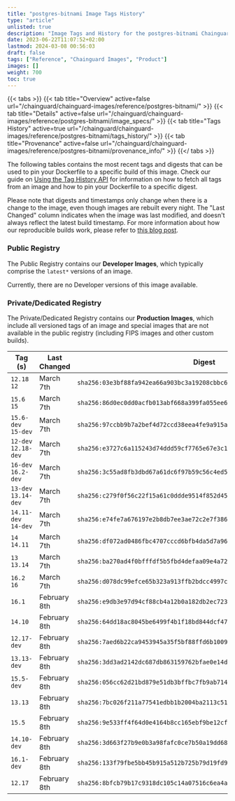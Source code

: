 ```yaml
---
title: "postgres-bitnami Image Tags History"
type: "article"
unlisted: true
description: "Image Tags and History for the postgres-bitnami Chainguard Image"
date: 2023-06-22T11:07:52+02:00
lastmod: 2024-03-08 00:56:03
draft: false
tags: ["Reference", "Chainguard Images", "Product"]
images: []
weight: 700
toc: true
---
```


{{< tabs >}}
{{< tab title="Overview" active=false url="/chainguard/chainguard-images/reference/postgres-bitnami/" >}}
{{< tab title="Details" active=false url="/chainguard/chainguard-images/reference/postgres-bitnami/image_specs/" >}}
{{< tab title="Tags History" active=true url="/chainguard/chainguard-images/reference/postgres-bitnami/tags_history/" >}}
{{< tab title="Provenance" active=false url="/chainguard/chainguard-images/reference/postgres-bitnami/provenance_info/" >}}
{{</ tabs >}}

The following tables contains the most recent tags and digests that can be used to pin your Dockerfile to a specific build of this image. Check our guide on [Using the Tag History API](/chainguard/chainguard-images/using-the-tag-history-api/) for information on how to fetch all tags from an image and how to pin your Dockerfile to a specific digest.

Please note that digests and timestamps only change when there is a change to the image, even though images are rebuilt every night. The "Last Changed" column indicates when the image was last modified, and doesn't always reflect the latest build timestamp. For more information about how our reproducible builds work, please refer to [this blog post](https://www.chainguard.dev/unchained/reproducing-chainguards-reproducible-image-builds).

### Public Registry
The Public Registry contains our **Developer Images**, which typically comprise the `latest*` versions of an image.

Currently, there are no Developer versions of this image available.

### Private/Dedicated Registry
The Private/Dedicated Registry contains our **Production Images**, which include all versioned tags of an image and special images that are not available in the public registry (including FIPS images and other custom builds).

| Tag (s)               | Last Changed | Digest                                                                    |
|-----------------------|--------------|---------------------------------------------------------------------------|
|  `12.18` `12`         | March 7th    | `sha256:03e3bf88fa942ea66a903bc3a19208cbbc655e8ec0197c7302886f8ab9d9fad7` |
|  `15.6` `15`          | March 7th    | `sha256:86d0ec0dd0acfb013abf668a399fa055ee64eed4651fe9e339a637b65601394d` |
|  `15.6-dev` `15-dev`  | March 7th    | `sha256:97ccbb9b7a2bef4d72ccd38eea4fe9a915a112e8c8582bd5c8bfd3dc7e2b4cd6` |
|  `12-dev` `12.18-dev` | March 7th    | `sha256:e3727c6a115243d74ddd59cf7765e67e3c18da3b6d8efb1ce45499edd5b82646` |
|  `16-dev` `16.2-dev`  | March 7th    | `sha256:3c55ad8fb3dbd67a61dc6f97b59c56c4ed5a6f8184858189022459699c1354a1` |
|  `13-dev` `13.14-dev` | March 7th    | `sha256:c279f0f56c22f15a61c0ddde9514f852d454b8d4cdf14cd8b2b1cf690ee9a395` |
|  `14.11-dev` `14-dev` | March 7th    | `sha256:e74fe7a676197e2b8db7ee3ae72c2e7f386a5140e6ef638fd7ef654bbeab8810` |
|  `14` `14.11`         | March 7th    | `sha256:df072ad0486fbc4707cccd6bfb4da5d7a96412ba6fd49924e3c39156d9b52880` |
|  `13` `13.14`         | March 7th    | `sha256:ba270ad4f0bfffdf5b5fbd4defaa09e4a7220c132d7aaebb5410871db6f18b0a` |
|  `16.2` `16`          | March 7th    | `sha256:d078dc99efce65b323a913ffb2bdcc4997caef8570a49488e9852ee6130553c7` |
|  `16.1`               | February 8th | `sha256:e9db3e97d94cf88cb4a12b0a182db2ec723c58c0e18002e06f9a6c2c5483aba7` |
|  `14.10`              | February 8th | `sha256:64dd18ac8045be6499f4b1f18bd844dcf47f2a4cd3f3b7f3201b1ea934589dd1` |
|  `12.17-dev`          | February 8th | `sha256:7aed6b22ca9453945a35f5bf88ffd6b100919131572239092b8768001cc23719` |
|  `13.13-dev`          | February 8th | `sha256:3dd3ad2142dc687db863159762bfae0e14d6a5f42b40d6cd481c37103f814c88` |
|  `15.5-dev`           | February 8th | `sha256:056cc62d21bd879e51db3bffbc7fb9ab71438a95bd6336d696428ceb95a12f6f` |
|  `13.13`              | February 8th | `sha256:7bc026f211a77541edbb1b2004ba2113c5173ac766b113780af08b9fc252d6fc` |
|  `15.5`               | February 8th | `sha256:9e533ff4f64d0e4164b8cc165ebf9be12cf656fc1df531aacb525329346ea521` |
|  `14.10-dev`          | February 8th | `sha256:3d663f27b9e0b3a98fafc0ce7b50a19dd683bc797104202f7c32bce3fd5864bb` |
|  `16.1-dev`           | February 8th | `sha256:133f79fbe5bb45b915a512b725b79d19fd9fd3a98caeb01b6c36685390183663` |
|  `12.17`              | February 8th | `sha256:8bfcb79b17c9318dc105c14a07516c6ea4a411233949e9b2bb1619a4c7e46f2f` |

